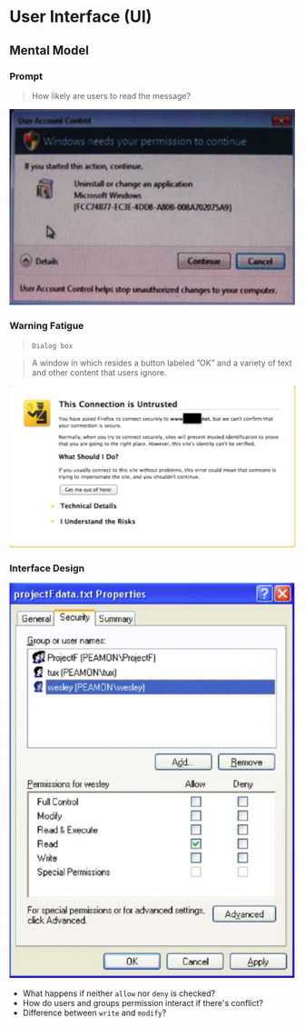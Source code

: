 # User Interface (UI)

## Mental Model
### Prompt
> How likely are users to read the message?

![windows_vista](images/windows_vista.png)

### Warning Fatigue
> `Dialog box`

> A window in which resides a button labeled ”OK” and a variety of text and other content that users ignore.

![warning_fatigue](images/warning_fatigue.png)

### Interface Design
![file_permission](images/file_permission.png)

* What happens if neither `allow` nor `deny` is checked?
* How do users and groups permission interact if there's conflict?
* Difference between `write` and `modify`?